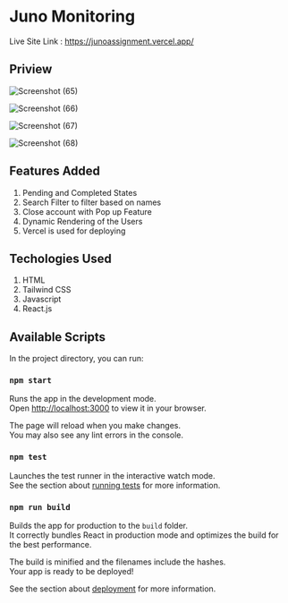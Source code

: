 # Juno Monitoring

Live Site Link : https://junoassignment.vercel.app/

## Priview

![Screenshot (65)](https://github.com/mishrayash/junoassignment/assets/80852441/fcca6923-e243-4b3f-8e72-1ac29c9f2c03)

![Screenshot (66)](https://github.com/mishrayash/junoassignment/assets/80852441/f948c849-c0a6-4aa2-ae6e-c65156b46416)

![Screenshot (67)](https://github.com/mishrayash/junoassignment/assets/80852441/97ec6298-25ca-4f47-bcab-02c418736f23)

![Screenshot (68)](https://github.com/mishrayash/junoassignment/assets/80852441/1ebbc4dc-7876-47de-b141-05548480379f)

## Features Added
1) Pending and Completed States 
2) Search Filter to filter based on names
3) Close account with Pop up Feature
4) Dynamic Rendering of the Users
5) Vercel is used for deploying

## Techologies Used
1) HTML
2) Tailwind CSS
3) Javascript
4) React.js

## Available Scripts

In the project directory, you can run:

### `npm start`

Runs the app in the development mode.\
Open [http://localhost:3000](http://localhost:3000) to view it in your browser.

The page will reload when you make changes.\
You may also see any lint errors in the console.

### `npm test`

Launches the test runner in the interactive watch mode.\
See the section about [running tests](https://facebook.github.io/create-react-app/docs/running-tests) for more information.

### `npm run build`

Builds the app for production to the `build` folder.\
It correctly bundles React in production mode and optimizes the build for the best performance.

The build is minified and the filenames include the hashes.\
Your app is ready to be deployed!

See the section about [deployment](https://facebook.github.io/create-react-app/docs/deployment) for more information.

